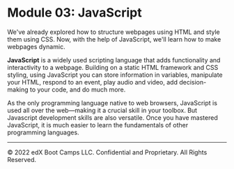 # Module 03: JavaScript
We've already explored how to structure webpages using HTML and style them using CSS. Now, with the help of JavaScript, we'll learn how to make webpages dynamic.

**JavaScript** is a widely used scripting language that adds functionality and interactivity to a webpage. Building on a static HTML framework and CSS styling, using JavaScript you can store information in variables, manipulate your HTML, respond to an event, play audio and video, add decision-making to your code, and do much more.

As the only programming language native to web browsers, JavaScript is used all over the web—making it a crucial skill in your toolbox. But Javascript development skills are also versatile. Once you have mastered JavaScript, it is much easier to learn the fundamentals of other programming languages.

---
© 2022 edX Boot Camps LLC. Confidential and Proprietary. All Rights Reserved.

